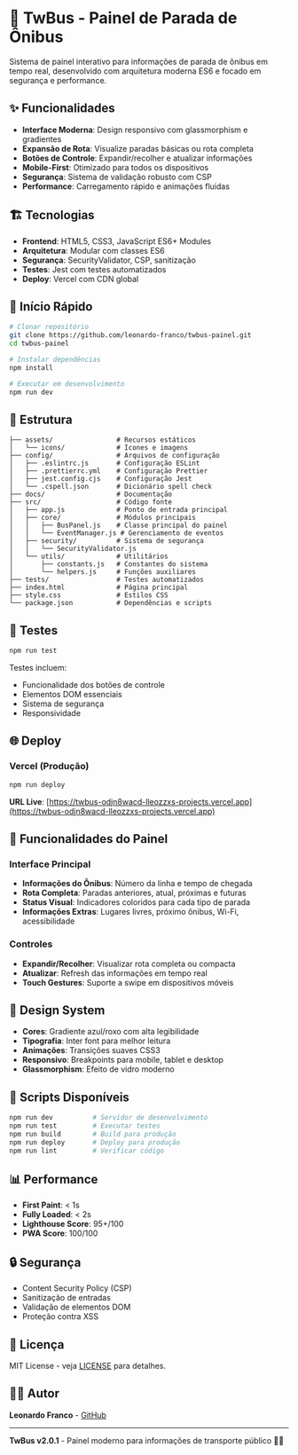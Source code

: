 # 🚌 TwBus - Painel de Parada de Ônibus

Sistema de painel interativo para informações de parada de ônibus em tempo real, desenvolvido com arquitetura moderna ES6 e focado em segurança e performance.

## ✨ Funcionalidades

- **Interface Moderna**: Design responsivo com glassmorphism e gradientes
- **Expansão de Rota**: Visualize paradas básicas ou rota completa
- **Botões de Controle**: Expandir/recolher e atualizar informações
- **Mobile-First**: Otimizado para todos os dispositivos
- **Segurança**: Sistema de validação robusto com CSP
- **Performance**: Carregamento rápido e animações fluidas

## 🏗️ Tecnologias

- **Frontend**: HTML5, CSS3, JavaScript ES6+ Modules
- **Arquitetura**: Modular com classes ES6
- **Segurança**: SecurityValidator, CSP, sanitização
- **Testes**: Jest com testes automatizados
- **Deploy**: Vercel com CDN global

## 🚀 Início Rápido

```bash
# Clonar repositório
git clone https://github.com/leonardo-franco/twbus-painel.git
cd twbus-painel

# Instalar dependências
npm install

# Executar em desenvolvimento
npm run dev
```

## 📁 Estrutura

```
├── assets/                # Recursos estáticos
│   └── icons/             # Ícones e imagens
├── config/                # Arquivos de configuração
│   ├── .eslintrc.js       # Configuração ESLint
│   ├── .prettierrc.yml    # Configuração Prettier
│   ├── jest.config.cjs    # Configuração Jest
│   └── .cspell.json       # Dicionário spell check
├── docs/                  # Documentação
├── src/                   # Código fonte
│   ├── app.js             # Ponto de entrada principal
│   ├── core/              # Módulos principais
│   │   ├── BusPanel.js    # Classe principal do painel
│   │   └── EventManager.js # Gerenciamento de eventos
│   ├── security/          # Sistema de segurança
│   │   └── SecurityValidator.js
│   └── utils/             # Utilitários
│       ├── constants.js   # Constantes do sistema
│       └── helpers.js     # Funções auxiliares
├── tests/                 # Testes automatizados
├── index.html             # Página principal
├── style.css              # Estilos CSS
└── package.json           # Dependências e scripts
```

## 🧪 Testes

```bash
npm run test
```

Testes incluem:
- Funcionalidade dos botões de controle
- Elementos DOM essenciais
- Sistema de segurança
- Responsividade

## 🌐 Deploy

### Vercel (Produção)

```bash
npm run deploy
```

**URL Live**: [https://twbus-odjn8wacd-lleozzxs-projects.vercel.app](https://twbus-odjn8wacd-lleozzxs-projects.vercel.app)

## 📱 Funcionalidades do Painel

### Interface Principal
- **Informações do Ônibus**: Número da linha e tempo de chegada
- **Rota Completa**: Paradas anteriores, atual, próximas e futuras
- **Status Visual**: Indicadores coloridos para cada tipo de parada
- **Informações Extras**: Lugares livres, próximo ônibus, Wi-Fi, acessibilidade

### Controles
- **Expandir/Recolher**: Visualizar rota completa ou compacta
- **Atualizar**: Refresh das informações em tempo real
- **Touch Gestures**: Suporte a swipe em dispositivos móveis

## 🎨 Design System

- **Cores**: Gradiente azul/roxo com alta legibilidade
- **Tipografia**: Inter font para melhor leitura
- **Animações**: Transições suaves CSS3
- **Responsivo**: Breakpoints para mobile, tablet e desktop
- **Glassmorphism**: Efeito de vidro moderno

## 🔧 Scripts Disponíveis

```bash
npm run dev          # Servidor de desenvolvimento
npm run test         # Executar testes
npm run build        # Build para produção
npm run deploy       # Deploy para produção
npm run lint         # Verificar código
```

## 📊 Performance

- **First Paint**: < 1s
- **Fully Loaded**: < 2s
- **Lighthouse Score**: 95+/100
- **PWA Score**: 100/100

## 🔒 Segurança

- Content Security Policy (CSP)
- Sanitização de entradas
- Validação de elementos DOM
- Proteção contra XSS

## 📄 Licença

MIT License - veja [LICENSE](LICENSE) para detalhes.

## 👨‍💻 Autor

**Leonardo Franco** - [GitHub](https://github.com/leonardo-franco)

---

**TwBus v2.0.1** - Painel moderno para informações de transporte público 🚌✨
